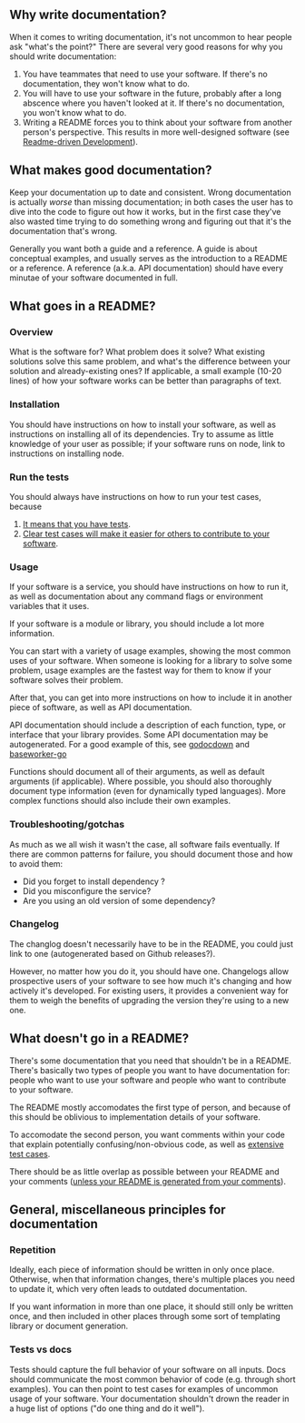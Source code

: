 ## Why write documentation?

When it comes to writing documentation, it's not uncommon to hear people ask "what's the point?"
There are several very good reasons for why you should write documentation:
  1. You have teammates that need to use your software. If there's no documentation, they won't know what to do.
  2. You will have to use your software in the future, probably after a long abscence where you haven't looked at it. If there's no documentation, you won't know what to do.
  3. Writing a README forces you to think about your software from another person's perspective. This results in more well-designed software (see [Readme-driven Development](http://tom.preston-werner.com/2010/08/23/readme-driven-development.html)).

## What makes good documentation?

Keep your documentation up to date and consistent.
Wrong documentation is actually *worse* than missing documentation;
in both cases the user has to dive into the code to figure out how it works, but in the first case they've also wasted time trying to do something wrong and figuring out that it's the documentation that's wrong.

Generally you want both a guide and a reference.
A guide is about conceptual examples, and usually serves as the introduction to a README or a reference.
A reference (a.k.a. API documentation) should have every minutae of your software documented in full.

## What goes in a README?

### Overview

What is the software for? What problem does it solve?
What existing solutions solve this same problem, and what's the difference between your solution and already-existing ones?
If applicable, a small example (10-20 lines) of how your software works can be better than paragraphs of text.

### Installation

You should have instructions on how to install your software, as well as instructions on installing all of its dependencies.
Try to assume as little knowledge of your user as possible;
if your software runs on node, link to instructions on installing node.

### Run the tests

You should always have instructions on how to run your test cases, because
  1. [It means that you have tests](https://github.com/Clever/dev-handbook/blob/master/testing.md).
  2. [Clear test cases will make it easier for others to contribute to your software](https://github.com/Clever/dev-handbook/blob/master/testing.md).

### Usage

If your software is a service, you should have instructions on how to run it, as well as documentation about any command flags or environment variables that it uses.

If your software is a module or library, you should include a lot more information.

You can start with a variety of usage examples, showing the most common uses of your software.
When someone is looking for a library to solve some problem, usage examples are the fastest way for them to know if your software solves their problem.

After that, you can get into more instructions on how to include it in another piece of software, as well as API documentation.

API documentation should include a description of each function, type, or interface that your library provides.
Some API documentation may be autogenerated.
For a good example of this, see [godocdown](https://github.com/robertkrimen/godocdown) and [baseworker-go](https://github.com/Clever/baseworker-go/blob/master/README.md)

Functions should document all of their arguments, as well as default arguments (if applicable).
Where possible, you should also thoroughly document type information (even for dynamically typed languages).
More complex functions should also include their own examples.

### Troubleshooting/gotchas

As much as we all wish it wasn't the case, all software fails eventually.
If there are common patterns for failure, you should document those and how to avoid them:
  * Did you forget to install dependency **<x>**?
  * Did you misconfigure the service?
  * Are you using an old version of some dependency?

### Changelog

The changlog doesn't necessarily have to be in the README, you could just link to one (autogenerated based on Github releases?).

However, no matter how you do it, you should have one.
Changelogs allow prospective users of your software to see how much it's changing and how actively it's developed.
For existing users, it provides a convenient way for them to weigh the benefits of upgrading the version they're using to a new one.

## What doesn't go in a README?

There's some documentation that you need that shouldn't be in a README.
There's basically two types of people you want to have documentation for: people who want to use your software and people who want to contribute to your software.

The README mostly accomodates the first type of person, and because of this should be oblivious to implementation details of your software.

To accomodate the second person, you want comments within your code that explain potentially confusing/non-obvious code, as well as [extensive test cases](https://github.com/Clever/dev-handbook/blob/master/testing.md).

There should be as little overlap as possible between your README and your comments ([unless your README is generated from your comments](https://github.com/robertkrimen/godocdown)).

## General, miscellaneous principles for documentation

### Repetition

Ideally, each piece of information should be written in only once place.
Otherwise, when that information changes, there's multiple places you need to update it, which very often leads to outdated documentation.

If you want information in more than one place, it should still only be written once, and then included in other places through some sort of templating library or document generation.

### Tests vs docs

Tests should capture the full behavior of your software on all inputs.
Docs should communicate the most common behavior of code (e.g. through short examples).
You can then point to test cases for examples of uncommon usage of your software.
Your documentation shouldn't drown the reader in a huge list of options ("do one thing and do it well").
